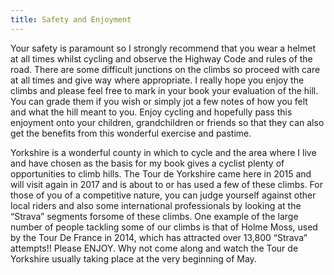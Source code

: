 ```yaml
---
title: Safety and Enjoyment
---
```


Your safety is paramount so I strongly recommend that you wear a helmet at all times whilst cycling and observe the Highway Code and rules of the road. There are some difficult junctions on the climbs so proceed with care at all times and give way where appropriate. I really hope you enjoy the climbs and please feel free to mark in your book your evaluation of the hill. You can grade them if you wish or simply jot a few notes of how you felt and what the hill meant to you. Enjoy cycling and hopefully pass this enjoyment onto your children, grandchildren or friends so that they can also get the benefits from this wonderful exercise and pastime. 

Yorkshire is a wonderful county in which to cycle and the area where I live and have chosen as the basis for my book gives a cyclist plenty of opportunities to climb hills. The Tour de Yorkshire came here in 2015 and will visit again in 2017 and is about to or has used a few of these climbs. For those of you of a competitive nature, you can judge yourself against other local riders and also some international professionals by looking at the “Strava” segments forsome of these climbs. One example of the large number of people tackling some of our climbs is that of Holme Moss, used by the Tour De France in 2014, which has attracted over 13,800 “Strava” attempts!! Please ENJOY. Why not come along and watch the Tour de Yorkshire usually taking place at the very beginning of May.